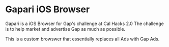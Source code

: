 # Gapari iOS Browser

Gapari is a iOS Browser for Gap's challenge at Cal Hacks 2.0 The challenge is to help market and advertise Gap as much as possible.

This is a custom browswer that essentially replaces all Ads with Gap Ads.